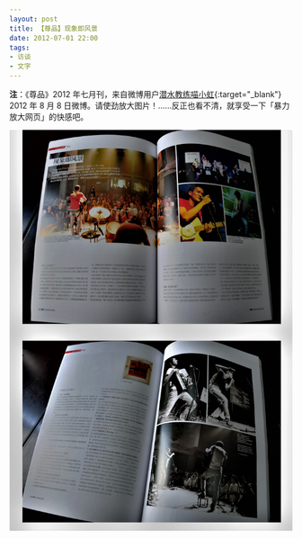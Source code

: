 ```yaml
---
layout: post
title: 【尊品】现象即风景
date: 2012-07-01 22:00
tags:
- 访谈
- 文字
---
```


**注**：《尊品》2012 年七月刊，来自微博用户[潜水教练喵小虹](https://weibo.com/1692938253/ywd5wDCk2?type=comment#_rnd1607389365426){:target="_blank"} 2012 年 8 月 8 日微博。请使劲放大图片！……反正也看不清，就享受一下「暴力放大网页」的快感吧。

![jumping](/assets/imgs/jumping2012.jpg)
